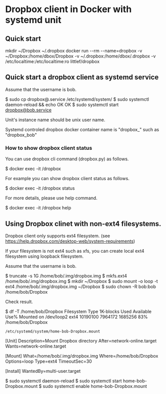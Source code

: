 # Dropbox client in Docker with systemd unit

## Quick start

  mkdir ~/Dropbox ~/.dropbox
  docker run --rm --name=dropbox -v ~/Dropbox:/home/dbox/Dropbox -v ~/.dropbox:/home/dbox/.dropbox -v /etc/localtime:/etc/localtime:ro littlef/dropbox

## Quick start a dropbox client as systemd service

Assume that the username is bob.

  $ sudo cp dropbox@.service /etc/systemd/system/
  $ sudo systemctl daemon-reload && echo OK
  OK
  $ sudo systemctl start dropbox@bob.service

Unit's instance name should be unix user name.

Systemd controled dropbox docker container name is "dropbox_<instance name>" such as "dropbox_bob"

### How to show dropbox client status

You can use dropbox cli command (dropbox.py) as follows.

  $ docker exec -it <container name> /dropbox <command>

For example you can show dropbox client status as follows.

  $ docker exec -it <container name> /dropbox status

For more details, please use help command.

  $ docker exec -it <container name> /dropbox help

## Using Dropbox clinet with non-ext4 filesystems. 

Dropbox client only supports ext4 filesystem.
(see https://help.dropbox.com/desktop-web/system-requirements)

If your filesystem is not ext4 such as xfs, you can create local ext4 filesystem using loopback filesystem.

Assume that the username is bob.

  $ truncate -s 1G /home/bob/.img/dropbox.img
  $ mkfs.ext4 /home/bob/.img/dropbox.img
  $ mkdir ~/Dropbox
  $ sudo mount -o loop -t ext4 /home/bob/.img/dropbox.img ~/Dropbox
  $ sudo chown -R bob:bob /home/bob/Dropbox

Check result.

  $ df -T /home/bob/Dropbox
  Filesystem     Type 1K-blocks    Used Available Use% Mounted on
  /dev/loop2     ext4  10190100 7964172   1685256  83% /home/bob/Dropbox

`/etc/systemd/system/home-bob-Dropbox.mount`

  [Unit]
  Description=Mount Dropbox directory
  After=network-online.target
  Wants=network-online.target
  
  [Mount]
  What=/home/bob/.img/dropbox.img
  Where=/home/bob/Dropbox
  Options=loop
  Type=ext4
  TimeoutSec=30
  
  [Install]
  WantedBy=multi-user.target

  $ sudo systemctl daemon-reload
  $ sudo systemctl start home-bob-Dropbox.mount
  $ sudo systemctl enable home-bob-Dropbox.mount


